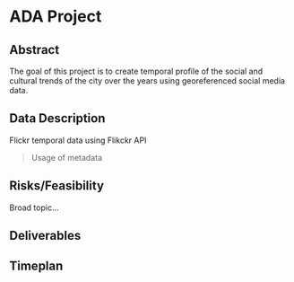 # ADA Project
## Abstract
The goal of this project is to create temporal profile of the social and cultural trends of the city over the years using georeferenced social media data. 
## Data Description
Flickr temporal data using Flikckr API
> Usage of metadata
## Risks/Feasibility
Broad topic...
## Deliverables
## Timeplan


